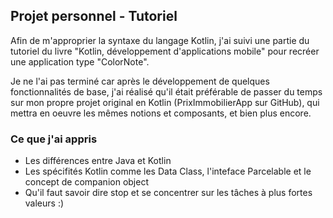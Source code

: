 ## Projet personnel - Tutoriel

Afin de m'approprier la syntaxe du langage Kotlin, j'ai suivi une partie du tutoriel du livre "Kotlin, développement d'applications mobile" pour recréer une application type "ColorNote".

Je ne l'ai pas terminé car après le développement de quelques fonctionnalités de base, j'ai réalisé qu'il était préférable de passer du temps sur mon propre projet original en Kotlin (PrixImmobilierApp sur GitHub), qui mettra en oeuvre les mêmes notions et composants, et bien plus encore.

### Ce que j'ai appris 

- Les différences entre Java et Kotlin
- Les spécifités Kotlin comme les Data Class, l'inteface Parcelable et le concept de companion object
- Qu'il faut savoir dire stop et se concentrer sur les tâches à plus fortes valeurs :)

